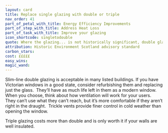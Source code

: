 ```yaml
---
layout: card
title: Replace single glazing with double or triple
nav_order: 41
part_of_petal_with_title: Energy Efficiency Improvements
part_of_step_with_title: Address Heat Loss
part_of_task_with_title: Improve your glazing
icon_shortcode: singletodouble
quote: Where the glazing... is not historically significant, double glazing units such as slimline can often be fitted into the existing window frames.
attribution: Historic Environment Scotland advisory standard
carbon_stars: 
cost: £££££
easy_wins: 
magic_wand: 
---
```


<p>Slim-line double glazing is acceptable in many listed buildings. If you have Victorian windows in a good state, consider refurbishing them and replacing just the glass.  They’ll have as much life left in them as a modern window.  When you choose, think about how ventilation will work for your users.  They can’t use what they can’t reach, but it’s more comfortable if they aren’t right in the draught.  Trickle vents provide finer control in cold weather than opening the window.   </p><p>Triple glazing costs more than double and is only worth it if your walls are well insulated. </p> 
